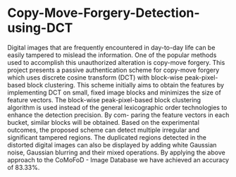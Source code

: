 # Copy-Move-Forgery-Detection-using-DCT
Digital images that are frequently encountered in
day-to-day life can be easily tampered to mislead the information.
One of the popular methods used to accomplish this unauthorized
alteration is copy-move forgery. This project presents a passive
authentication scheme for copy-move forgery which uses discrete
cosine transform (DCT) with block-wise peak-pixel-based block
clustering. This scheme initially aims to obtain the features by
implementing DCT on small, fixed image blocks and minimizes
the size of feature vectors. The block-wise peak-pixel-based block
clustering algorithm is used instead of the general lexicographic
order technologies to enhance the detection precision. By com-
paring the feature vectors in each bucket, similar blocks will
be obtained. Based on the experimental outcomes, the proposed
scheme can detect multiple irregular and significant tampered
regions. The duplicated regions detected in the distorted digital
images can also be displayed by adding white Gaussian noise,
Gaussian blurring and their mixed operations. By applying the
above approach to the CoMoFoD - Image Database we have
achieved an accuracy of 83.33%.
